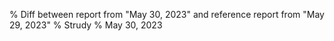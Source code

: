 % Diff between report from "May 30, 2023" and reference report from "May 29, 2023"
% Strudy
% May 30, 2023


